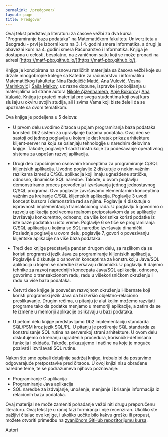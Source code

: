 ```yaml
---
permalink: /predgovor/
layout: page
title: Predgovor
---
```


Ovaj tekst predstavlja literaturu za časove vežbi za dva kursa "Programiranje baza podataka" na Matematičkom fakultetu Univerziteta u Beogradu - prvi je izborni kurs na 3. i 4. godini smera Informatika, a drugi je obavezni kurs na 4. godini smera Računarstvo i Informatika. Knjiga je dostupna u celosti, besplatno, na zvaničnom sajtu koji se može pronaći na adresi [https://matf-pbp.github.io/](https://matf-pbp.github.io/).

Knjiga je koncipirana na osnovu različitih materijala sa časova vežbi koje su držale mnogobrojne kolege sa Katedre za računarstvo i informatiku Matematičkog fakulteta: [Nina Radojičić Matić](http://www.math.rs/~nina), [Ana Vulović](http://www.math.rs/~aspasic), [Vesna Marinković](http://www.math.rs/~vesnam) i [Saša Malkov](http://www.math.rs/~smalkov), uz razne dopune, ispravke i poboljšanja u materijalima od strane autora [Nikole Ajzenhamera](https://matf.nikolaajzenhamer.rs), [Anje Bukurov](http://www.math.rs/~anja_bukurov) i [Ana Vulović](http://www.math.rs/~aspasic). Knjiga je prateći materijal pre svega studentima koji ovaj kurs slušaju u okviru svojih studija, ali i svima Vama koji biste želeli da se upoznate sa ovom tematikom.

Ova knjiga je podeljena u 5 delova:

- U prvom delu uvodimo čitaoca u pojam programiranja baza podataka koristeći Db2 sistem za upravljanje bazama podataka. Ovaj deo se sastoji od jednog poglavlja u kojem je dat kratak prikaz arhitekture klijent-server na koju se oslanjaju tehnologije u narednim delovima knjige. Takođe, poglavlje 1 sadrži instrukcije za podešavanje operativnog sistema za uspešan razvoj aplikacija. 

- Drugi deo započinjemo osnovnim konceptima za programiranje C/SQL klijentskih aplikacija. Uvodno poglavlje 2 diskutuje o nekim važnim razlikama između C/SQL aplikacija koji imaju ugnežđene statičke, odnosno, dinamičke SQL naredbe. Takođe, u ovom poglavlju demonstriramo proces prevođenja i izvršavanja jednog jednostavnog C/SQL programa. Ovo poglavlje završavamo elementarnim konceptima važnim za kreiranje C/SQL klijentskih aplikacija. Poglavlje 3 uvodi koncept kursora i demonstrira rad sa njima. Poglavlje 4 diskutuje o ispravnosti implementacija transakcionog rada. U poglavlju 5 govorimo o razvoju aplikacija pod veoma realnom pretpostavkom da se aplikacije izvršavaju konkurentno, odnosno, da više korisnika koristi podatke iz iste baze podataka u isto vreme. Poglavlje 6 se tiče se programiranja C/SQL aplikacija u kojima se SQL naredbe izvršavaju dinamički. Poslednje poglavlje u ovom delu, poglavlje 7, govori o povezivanju klijentske aplikacije na više baza podataka.

- Treći deo knjige predstavlja pandan drugom delu, sa razlikom da se koristi programski jezik Java za programiranje klijentskih aplikacija. Poglavlje 8 diskutuje o osnovnim konceptima za konstrukciju Java/SQL aplikacija u kojem se naredbe izvršavaju dinamički. U poglavlju 9 dajemo tehnike za razvoj naprednijih koncepata Java/SQL aplikacija, odnosno, govorimo o transakcionom radu, radu u višekorisničkom okruženju i radu sa više baza podataka.

- Četvrti deo knjige je posvećen razvojnom okruženju Hibernate koji koristi programski jezik Java da bi izvršio objektno-relaciono preslikavanje. Drugim rečima, u pitanju je alat kojim možemo razvijati programe tako da podatke menjamo u memoriji aplikacije, a zatim da se te izmene u memoriji aplikacije oslikavaju u bazi podataka.

- U petom delu knjige predstavljamo Db2 implementaciju standarda SQL/PSM kroz jezik SQL/PL. U pitanju je proširenje SQL standarda za konstruisanje SQL rutina na serverskoj strani arhitekture. U ovom delu diskutujemo o kreiranju ugrađenih procedura, korisnički-definisana funkcija i okidača. Takođe, prikazujemo i načine na koje je moguće pozivati i izvršavati SQL rutine.

Nakon što smo opisali detaljnije sadržaj knjige, trebalo bi da postavimo odgovarajuće pretpostavke pred čitaoce. U ovoj knjizi nisu obrađene naredne teme, te se podrazumeva njihovo poznavanje:

- Programiranje C aplikacija
- Programiranje Java aplikacija
- SQL naredbe za izdvajanje, unošenje, menjanje i brisanje informacija iz relacionih baza podataka.

Ovaj materijal ne može zameniti pohađanje vežbi niti drugu preporučenu literaturu. Ovaj tekst je u ranoj fazi formiranja i nije recenziran. Ukoliko ste pažljivi čitalac ove knjige, i ukoliko uočite bilo kakvu grešku ili propust, možete otvoriti primedbu na [zvaničnom GitHub repozitorijumu kursa](https://github.com/MATF-PBP/matf-pbp.github.io). 

Autori